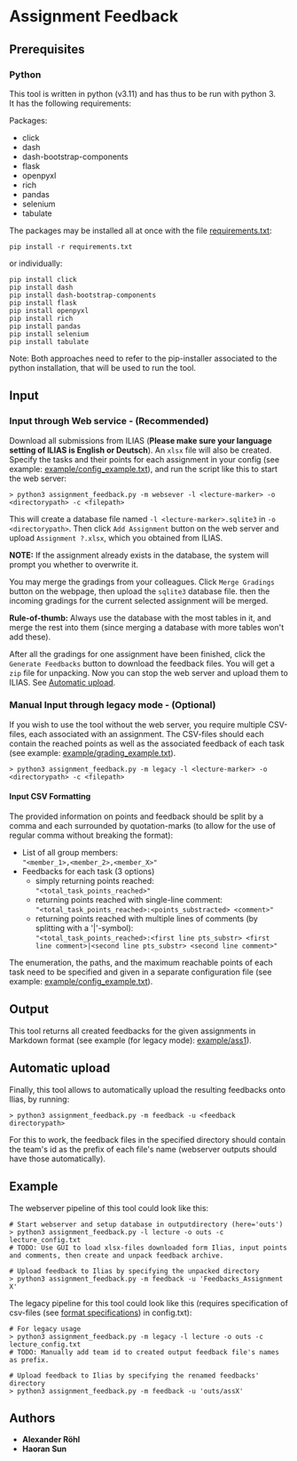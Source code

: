 # Assignment Feedback

## Prerequisites
### Python
This tool is written in python (v3.11) and has thus to be run with python 3.\
It has the following requirements:

Packages:
* click
* dash
* dash-bootstrap-components
* flask
* openpyxl
* rich
* pandas
* selenium
* tabulate

The packages may be installed all at once with the file [requirements.txt](https://github.com/Nightknight3000/Assignment-Feedback-Transcriber/blob/main/requirements.txt):
```
pip install -r requirements.txt
```
or individually:
```
pip install click
pip install dash
pip install dash-bootstrap-components
pip install flask
pip install openpyxl
pip install rich
pip install pandas
pip install selenium
pip install tabulate
```
Note: Both approaches need to refer to the pip-installer associated to the python installation, that will be used to run
the tool.

## Input
### Input through Web service - (Recommended)
Download all submissions from ILIAS (**Please make sure your language setting of ILIAS is English or Deutsch**). An `xlsx` file will also be created. Specify the tasks and their points for each assignment in your config (see example: [example/config_example.txt](https://github.com/Nightknight3000/Assignment-Feedback-Transcriber/blob/main/example/config_example.txt)), and run the script like this to start the web server:

```
> python3 assignment_feedback.py -m websever -l <lecture-marker> -o <directorypath> -c <filepath>
```

This will create a database file named `-l <lecture-marker>.sqlite3` in `-o <directorypath>`.
Then click `Add Assignment` button on the web server and upload `Assignment ?.xlsx`, which you obtained from ILIAS. 

**NOTE:** If the assignment already exists in the database, the system will prompt you whether to overwrite it.

You may merge the gradings from your colleagues. Click `Merge Gradings` button on the webpage, then upload the `sqlite3` database file. then the incoming gradings for the current selected assignment will be merged. 

**Rule-of-thumb:** Always use the database with the most tables in it, and merge the rest into them (since merging a database with more tables won't add these). 

After all the gradings for one assignment have been finished, click the `Generate Feedbacks` button to download the feedback files. You will get a `zip` file for unpacking. Now you can stop the web server and upload them to ILIAS. See [Automatic upload](#automatic-upload).

### Manual Input through legacy mode - (Optional)
If you wish to use the tool without the web server, you require multiple CSV-files, each associated with an assignment. 
The CSV-files should each contain the reached points as well as the associated feedback of each task (see example: [example/grading_example.txt](https://github.com/Nightknight3000/Assignment-Feedback-Transcriber/blob/main/example/grading_example.txt)).
```
> python3 assignment_feedback.py -m legacy -l <lecture-marker> -o <directorypath> -c <filepath>
```
#### Input CSV Formatting
The provided information on points and feedback should be split by a comma and each surrounded by quotation-marks (to allow for the use of regular comma without breaking the format):
* List of all group members: \
  ``"<member_1>,<member_2>,<member_X>"``
* Feedbacks for each task (3 options)
  * simply returning points reached: \
    ``"<total_task_points_reached>"``
  * returning points reached with single-line comment: \
    ``"<total_task_points_reached>:<points_substracted> <comment>"``
  * returning points reached with multiple lines of comments (by splitting with a '|'-symbol): \
    ``"<total_task_points_reached>:<first line pts_substr> <first line comment>|<second line pts_substr> <second line comment>"``

The enumeration, the paths, and the maximum reachable points of each task need to be specified and given in a separate 
configuration file (see example: [example/config_example.txt](https://github.com/Nightknight3000/Assignment-Feedback-Transcriber/blob/main/example/config_example.txt)).

## Output
This tool returns all created feedbacks for the given assignments in Markdown format (see example (for legacy mode): [example/ass1](https://github.com/Nightknight3000/Assignment-Feedback-Transcriber/blob/main/example/ass1)). 

## Automatic upload
Finally, this tool allows to automatically upload the resulting feedbacks onto Ilias, by running:
```
> python3 assignment_feedback.py -m feedback -u <feedback directorypath>
```
For this to work, the feedback files in the specified directory should contain the team's id as the prefix of each file's name (webserver outputs should have those automatically).

## Example
The webserver pipeline of this tool could look like this:
```
# Start webserver and setup database in outputdirectory (here='outs')
> python3 assignment_feedback.py -l lecture -o outs -c lecture_config.txt
# TODO: Use GUI to load xlsx-files downloaded form Ilias, input points and comments, then create and unpack feedback archive.

# Upload feedback to Ilias by specifying the unpacked directory
> python3 assignment_feedback.py -m feedback -u 'Feedbacks_Assignment X'
```

The legacy pipeline for this tool could look like this (requires specification of csv-files (see [format specifications](#input-csv-formatting)) in config.txt):
```
# For legacy usage
> python3 assignment_feedback.py -m legacy -l lecture -o outs -c lecture_config.txt
# TODO: Manually add team id to created output feedback file's names as prefix.

# Upload feedback to Ilias by specifying the renamed feedbacks' directory
> python3 assignment_feedback.py -m feedback -u 'outs/assX'
```

## Authors
* **Alexander Röhl**
* **Haoran Sun**
